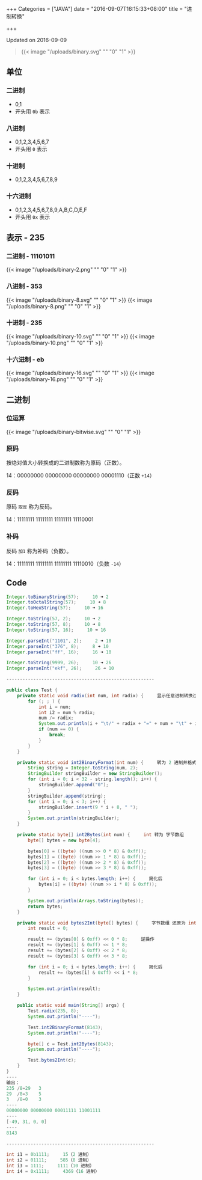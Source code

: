 +++
Categories = ["JAVA"]
date = "2016-09-07T16:15:33+08:00"
title = "进制转换"

+++

<!--more-->

Updated on 2016-09-09

> {{< image "/uploads/binary.svg" "" "0" "1" >}}

## 单位
### 二进制
* 0,1
* 开头用 `0b` 表示

### 八进制
* 0,1,2,3,4,5,6,7
* 开头用 `0` 表示

### 十进制
* 0,1,2,3,4,5,6,7,8,9

### 十六进制
* 0,1,2,3,4,5,6,7,8,9,A,B,C,D,E,F
* 开头用 `0x` 表示

## 表示 - 235
### 二进制 - 11101011
{{< image "/uploads/binary-2.png" "" "0" "1" >}}

### 八进制 - 353
{{< image "/uploads/binary-8.svg" "" "0" "1" >}}
{{< image "/uploads/binary-8.png" "" "0" "1" >}}

### 十进制 - 235
{{< image "/uploads/binary-10.svg" "" "0" "1" >}}
{{< image "/uploads/binary-10.png" "" "0" "1" >}}

### 十六进制 - eb
{{< image "/uploads/binary-16.svg" "" "0" "1" >}}
{{< image "/uploads/binary-16.png" "" "0" "1" >}}

## 二进制
### 位运算
{{< image "/uploads/binary-bitwise.svg" "" "0" "1" >}}

### 原码
按绝对值大小转换成的二进制数称为原码（正数）。

14：00000000 00000000 00000000 00001110（正数 `+14`）

### 反码
原码 `取反` 称为反码。

14：11111111 11111111 11111111 11110001

### 补码
反码 `加1` 称为补码（负数）。

14：11111111 11111111 11111111 11110010（负数 `-14`）

## Code
```java
Integer.toBinaryString(57);     10 ➜ 2
Integer.toOctalString(57);     10 ➜ 8
Integer.toHexString(57);     10 ➜ 16

Integer.toString(57, 2);     10 ➜ 2
Integer.toString(57, 8);     10 ➜ 8
Integer.toString(57, 16);     10 ➜ 16

Integer.parseInt("1101", 2);     2 ➜ 10
Integer.parseInt("376", 8);     8 ➜ 10
Integer.parseInt("ff", 16);     16 ➜ 10

Integer.toString(9999, 26);     10 ➜ 26
Integer.parseInt("ekf", 26);     26 ➜ 10

-------------------------------------------------------

public class Test {
    private static void radix(int num, int radix) {     显示任意进制转换过程
        for (; ; ) {
            int i = num;
            int i2 = num % radix;
            num /= radix;
            System.out.println(i + "\t/" + radix + "=" + num + "\t" + i2);
            if (num == 0) {
                break;
            }
        }
    }

    private static void int2BinaryFormat(int num) {     转为 2 进制并格式化
        String string = Integer.toString(num, 2);
        StringBuilder stringBuilder = new StringBuilder();
        for (int i = 0; i < 32 - string.length(); i++) {
            stringBuilder.append("0");
        }
        stringBuilder.append(string);
        for (int i = 0; i < 3; i++) {
            stringBuilder.insert(9 * i + 8, " ");
        }
        System.out.println(stringBuilder);
    }

    private static byte[] int2Bytes(int num) {     int 转为 字节数组
        byte[] bytes = new byte[4];

        bytes[0] = ((byte) ((num >> 0 * 8) & 0xff));
        bytes[1] = ((byte) ((num >> 1 * 8) & 0xff));
        bytes[2] = ((byte) ((num >> 2 * 8) & 0xff));
        bytes[3] = ((byte) ((num >> 3 * 8) & 0xff));

        for (int i = 0; i < bytes.length; i++) {     简化后
            bytes[i] = ((byte) ((num >> i * 8) & 0xff));
        }

        System.out.println(Arrays.toString(bytes));
        return bytes;
    }

    private static void bytes2Int(byte[] bytes) {     字节数组 还原为 int
        int result = 0;

        result += (bytes[0] & 0xff) << 0 * 8;     逆操作
        result += (bytes[1] & 0xff) << 1 * 8;
        result += (bytes[2] & 0xff) << 2 * 8;
        result += (bytes[3] & 0xff) << 3 * 8;

        for (int i = 0; i < bytes.length; i++) {     简化后
            result += (bytes[i] & 0xff) << i * 8;
        }

        System.out.println(result);
    }

    public static void main(String[] args) {
        Test.radix(235, 8);
        System.out.println("----");

        Test.int2BinaryFormat(8143);
        System.out.println("----");

        byte[] c = Test.int2Bytes(8143);
        System.out.println("----");

        Test.bytes2Int(c);
    }
}
----
输出：
235	/8=29	3
29	/8=3	5
3	/8=0	3
----
00000000 00000000 00011111 11001111
----
[-49, 31, 0, 0]
----
8143

-------------------------------------------------------

int i1 = 0b1111;     15（2 进制）
int i2 = 01111;     585（8 进制）
int i3 = 1111;     1111（10 进制）
int i4 = 0x1111;     4369（16 进制）
```